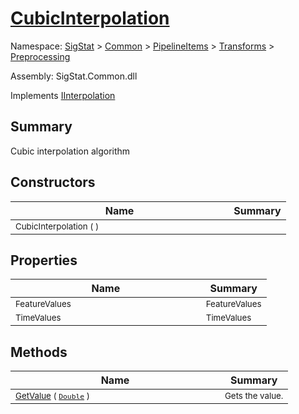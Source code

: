 # [CubicInterpolation](./CubicInterpolation.md)

Namespace: [SigStat]() > [Common](./../../../README.md) > [PipelineItems]() > [Transforms]() > [Preprocessing](./README.md)

Assembly: SigStat.Common.dll

Implements [IInterpolation](./IInterpolation.md)

## Summary
Cubic interpolation algorithm

## Constructors

| Name | Summary | 
| --- | --- | 
| <sub>CubicInterpolation (  )</sub><img width=200>| <sub></sub>| <br>


## Properties

| Name | Summary | 
| --- | --- | 
| <sub>FeatureValues</sub><img width=200>| <sub>FeatureValues</sub>| <br>
| <sub>TimeValues</sub><img width=200>| <sub>TimeValues</sub>| <br>


## Methods

| Name | Summary | 
| --- | --- | 
| <sub>[GetValue](./Methods/CubicInterpolation-100663729.md) ( [`Double`](https://docs.microsoft.com/en-us/dotnet/api/System.Double) )</sub><img width=200>| <sub>Gets the value.</sub>| <br>


